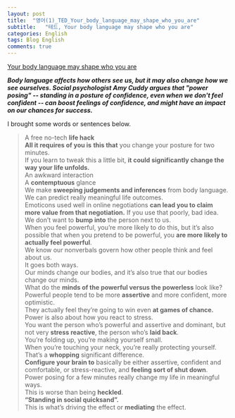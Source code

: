 ```yaml
---
layout: post
title:  "영어(1)_TED_Your_body_language_may_shape_who_you_are"
subtitle:   "테드, Your body language may shape who you are"
categories: English
tags: Blog English
comments: true
---
```



[Your body language may shape who you are](https://www.ted.com/talks/amy_cuddy_your_body_language_may_shape_who_you_are?utm_campaign=tedspread&utm_medium=referral&utm_source=tedcomshare)      


***Body language affects how others see us, but it may also change how we see ourselves. Social psychologist Amy Cuddy argues that "power posing" -- standing in a posture of confidence, even when we don't feel confident -- can boost feelings of confidence, and might have an impact on our chances for success.***          


I brought some words or sentences below.       


>A free no-tech **life hack**        
**All it requires of you is** **this that** you change your posture for two minutes.       
If you learn to tweak this a little bit, **it could significantly change the way your life unfolds.**       
An awkward interaction        
A **contemptuous** glance        
We make **sweeping judgements and inferences** from body language.       
We can predict really meaningful life outcomes.       
Emoticons used well in online negotiations **can lead you to claim more value from that negotiation.** If you use that poorly, bad idea.        
We don’t want to **bump into** the person next to us.        
When you feel powerful, you’re more likely to do this, but it’s also possible that when you pretend to be powerful, you **are more likely to actually feel powerful**.       
We know our nonverbals govern how other people think and feel about us.       
It goes both ways.       
Our minds change our bodies, and it’s also true that our bodies change our minds.       
What do the **minds of the powerful versus the powerless** look like?       
Powerful people tend to be more **assertive** and more confident, more optimistic.       
They actually feel they’re going to win even **at games of chance.**       
Power is also about how you react to stress.       
You want the person who’s powerful and assertive and dominant, but not very **stress reactive**, the person who’s **laid back**.       
You’re folding up, you’re making yourself small.       
When you’re touching your neck, you’re really protecting yourself.       
That’s a **whopping** significant difference.        
**Configure your brain to** basically be either assertive, confident and comfortable, or stress-reactive, and **feeling sort of shut down**.       
Power posing for a few minutes really change my life in meaningful ways.       
This is worse than being **heckled**.       
**“Standing in social quicksand”.**        
This is what’s driving the effect or **mediating** the effect.        

